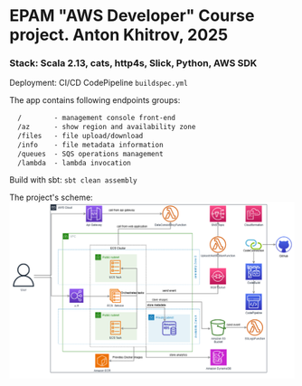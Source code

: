 
#  EPAM "AWS Developer" Course project. Anton Khitrov, 2025

### Stack: Scala 2.13, cats, http4s, Slick, Python, AWS SDK

Deployment: CI/CD CodePipeline
`buildspec.yml`

 The app contains following endpoints groups:
```
  /        - management console front-end
  /az      - show region and availability zone
  /files   - file upload/download
  /info    - file metadata information
  /queues  - SQS operations management
  /lambda  - lambda invocation
```
 Build with sbt:
 `sbt clean assembly`

  The project's scheme:
  ![Screenshot](final3.drawio.png)